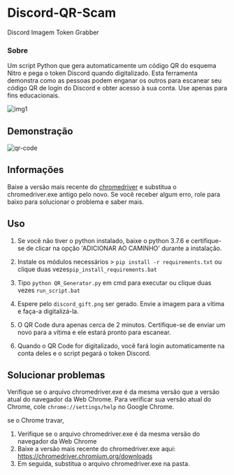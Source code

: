 # Discord-QR-Scam
Discord Imagem Token Grabber

### Sobre
Um script Python que gera automaticamente um código QR do esquema Nitro e pega o token Discord quando digitalizado. Esta ferramenta demonstra como as pessoas podem enganar os outros
para escanear seu código QR de login do Discord e obter acesso à sua conta. Use apenas para fins educacionais.

![img1](https://media.discordapp.net/attachments/952559002959622194/953997123601461308/Screenshot_2.png)

## Demonstração
![qr-code](https://user-images.githubusercontent.com/75003671/117522092-fd79ff80-afe3-11eb-938c-23dd68d5927c.gif)

## Informações
Baixe a versão mais recente do [chromedriver](https://chromedriver.chromium.org/downloads) e substitua o chromedriver.exe antigo pelo novo. Se você receber algum erro, role para baixo para solucionar o problema e saber mais.

## Uso
1. Se você não tiver o python instalado, baixe o python 3.7.6
e certifique-se de clicar na opção 'ADICIONAR AO CAMINHO' durante
a instalação.

2. Instale os módulos necessários > ```pip install -r requirements.txt``` ou clique duas vezes`pip_install_requirements.bat`

3. Tipo ```python QR_Generator.py``` em cmd para executar ou clique duas vezes `run_script.bat`

4. Espere pelo `discord_gift.png` ser gerado. Envie a imagem para a vítima e faça-a digitalizá-la.

5. O QR Code dura apenas cerca de 2 minutos. Certifique-se de enviar um novo para a vítima e ele estará pronto para escanear.

6. Quando o QR Code for digitalizado, você fará login automaticamente na conta deles e o script pegará o token Discord.

## Solucionar problemas
Verifique se o arquivo chromedriver.exe é da mesma versão que a versão atual do navegador da Web Chrome. Para verificar sua versão atual do Chrome,
cole `chrome://settings/help` no Google Chrome.

se o Chrome travar,

1. Verifique se o arquivo chromedriver.exe é da mesma versão do navegador da Web Chrome
2. Baixe a versão mais recente do chromedriver.exe aqui: https://chromedriver.chromium.org/downloads
3. Em seguida, substitua o arquivo chromedriver.exe na pasta.

